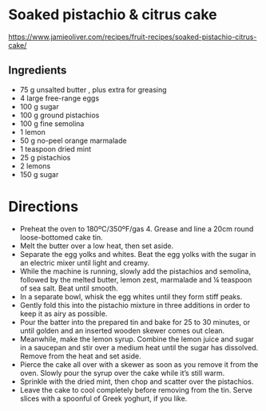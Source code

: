 # Soaked pistachio & citrus cake
https://www.jamieoliver.com/recipes/fruit-recipes/soaked-pistachio-citrus-cake/

## Ingredients
* 75 g unsalted butter , plus extra for greasing
* 4 large free-range eggs
* 100 g sugar
* 100 g ground pistachios
* 100 g fine semolina
* 1 lemon
* 50 g no-peel orange marmalade
* 1 teaspoon dried mint
* 25 g pistachios
* 2 lemons
* 150 g sugar


# Directions
* Preheat the oven to 180ºC/350ºF/gas 4. Grease and line a 20cm round loose-bottomed cake tin.
* Melt the butter over a low heat, then set aside.
* Separate the egg yolks and whites. Beat the egg yolks with the sugar in an electric mixer until light and creamy.
* While the machine is running, slowly add the pistachios and semolina, followed by the melted butter, lemon zest, marmalade and ¼ teaspoon of sea salt. Beat until smooth.
* In a separate bowl, whisk the egg whites until they form stiff peaks.
* Gently fold this into the pistachio mixture in three additions in order to keep it as airy as possible.
* Pour the batter into the prepared tin and bake for 25 to 30 minutes, or until golden and an inserted wooden skewer comes out clean.
* Meanwhile, make the lemon syrup. Combine the lemon juice and sugar in a saucepan and stir over a medium heat until the sugar has dissolved. Remove from the heat and set aside.
* Pierce the cake all over with a skewer as soon as you remove it from the oven. Slowly pour the syrup over the cake while it’s still warm.
* Sprinkle with the dried mint, then chop and scatter over the pistachios.
* Leave the cake to cool completely before removing from the tin. Serve slices with a spoonful of Greek yoghurt, if you like.
